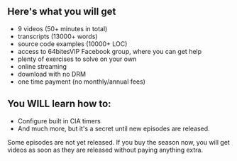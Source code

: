 ## Here's what you will get 

* 9 videos (50+ minutes in total)
* transcripts (13000+ words)
* source code examples (10000+ LOC)
* access to 64bitesVIP Facebook group, where you can get help
* plenty of exercises to solve on your own
* online streaming
* download with no DRM
* one time payment (no monthly/annual fees)

## You WILL learn how to:

* Configure built in CIA timers
* And much more, but it's a secret until new episodes are released.

Some episodes are not yet released. If you buy the season now, you will get videos as soon as they are released without paying anything extra.
